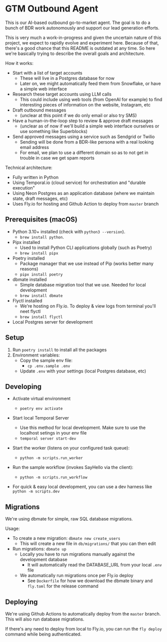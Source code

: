 # GTM Outbound Agent

This is our AI-based outbound go-to-market agent. The goal is to do a bunch of BDR work autonomously and support our lead generation efforts.

This is very much a work-in-progress and given the uncertain nature of this project, we expect to rapidly evolve and experiment here. Because of that, there's a good chance that this README is outdated at any time. So here we're basically trying to describe the overall goals and architecture.

How it works:
- Start with a list of target accounts
  - These will live in a Postgres database for now
  - Later on, we might automatically feed them from Snowflake, or have a simple web interface
- Research these target accounts using LLM calls
  - This could include using web tools (from OpenAI for example) to find interesting pieces of information on the website, Instagram, etc
- Draft outbound messages
  - (unclear at this point if we do only email or also try SMS)
- Have a human-in-the-loop step to review & approve draft messages
  - (unclear as of now if we'll build a simple web interface ourselves or use something like Superblocks)
- Send approved messages using a service such as Sendgrid or Twilio
  - Sending will be done from a BDR-like persona with a real looking email address
  - For email, we plan to use a different domain so as to not get in trouble in case we get spam reports

Technical architecture:
- Fully written in Python
- Using Temporal.io (cloud service) for orchestration and "durable execution"
- Using Neon Postgres as an application database (where we maintain state, draft messages, etc)
- Uses Fly.io for hosting and Github Action to deploy from `master` branch

## Prerequisites (macOS)
- Python 3.10+ installed (check with `python3 --version`).
  - `brew install python`. 
- Pipx installed
  - Used to install Python CLI applications globally (such as Poetry)
  - `brew install pipx`
- Poetry installed
  - Package manager that we use instead of Pip (works better many reasons)
  - `pipx install poetry`
- dbmate installed
  - Simple database migration tool that we use. Needed for local development
  - `brew install dbmate`
- Flyctl installed
  - We're hosting on Fly.io. To deploy & view logs from terminal you'll neet flyctl
  - `brew install flyctl`
- Local Postgres server for development

## Setup
1. Run `poetry install` to install all the packages
2. Environment variables:
   - Copy the sample env file:
     - `cp .env.sample .env`
   - Update `.env` with your settings (local Postgres database, etc)

## Developing
- Activate virtual environment
  - `poetry env activate`

- Start local Temporal Server
  - Use this method for local development. Make sure to use the localhost setings in your env file
  - `temporal server start-dev`

- Start the worker (listens on your configured task queue):
  - `python -m scripts.run_worker`

- Run the sample workflow (invokes SayHello via the client):
  - `python -m scripts.run_workflow`

- For quick & easy local development, you can use a dev harness like `python -m scripts.dev` 

## Migrations
We're using dbmate for simple, raw SQL database migrations.

Usage:
- To create a new migration: `dbmate new create_users`
  - This will create a new file in `db/migrations/` that you can then edit
- Run migrations: `dbmate up`
  - Locally you have to run migrations manually against the development database
    - It will automatically read the DATABASE_URL from your local `.env` file
  - We automatically run migrations once per Fly.io deploy
    - See `Dockerfile` for how we download the dbmate binary and `fly.toml` for the release command

## Deploying
We're using Github Actions to automatically deploy from the `master` branch. This will also run database migrations. 

If there's any need to deploy from local to Fly.io, you can run the `fly deploy` command while being authenticated.
